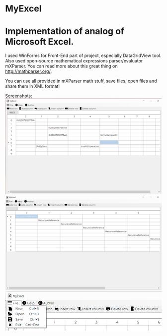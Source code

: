 # MyExcel
# Implementation of analog of Microsoft Excel.  

I used WinForms for Front-End part of project, especially DataGridView tool. Also used open-source mathematical expressions parser/evaluator mXParser. You can read more about this great thing on http://mathparser.org/.

You can use all provided in mXParser math stuff, save files, open files and share them in XML format!

Screenshots:
![](Screenshots/Screenshot1.png)
![](Screenshots/Screenshot2.png)
![](Screenshots/Screenshot3.png)
